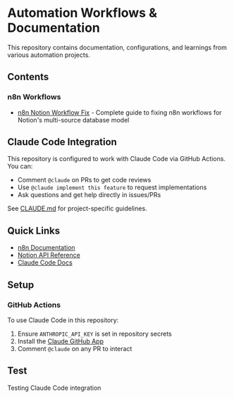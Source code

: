 # Automation Workflows & Documentation

This repository contains documentation, configurations, and learnings from various automation projects.

## Contents

### n8n Workflows
- [n8n Notion Workflow Fix](/.claude/n8n-notion-workflow-fix.md) - Complete guide to fixing n8n workflows for Notion's multi-source database model

## Claude Code Integration

This repository is configured to work with Claude Code via GitHub Actions. You can:
- Comment `@claude` on PRs to get code reviews
- Use `@claude implement this feature` to request implementations
- Ask questions and get help directly in issues/PRs

See [CLAUDE.md](/CLAUDE.md) for project-specific guidelines.

## Quick Links
- [n8n Documentation](https://docs.n8n.io/)
- [Notion API Reference](https://developers.notion.com/reference/)
- [Claude Code Docs](https://docs.claude.com/en/docs/claude-code)

## Setup

### GitHub Actions
To use Claude Code in this repository:
1. Ensure `ANTHROPIC_API_KEY` is set in repository secrets
2. Install the [Claude GitHub App](https://github.com/apps/claude)
3. Comment `@claude` on any PR to interact
## Test
Testing Claude Code integration
